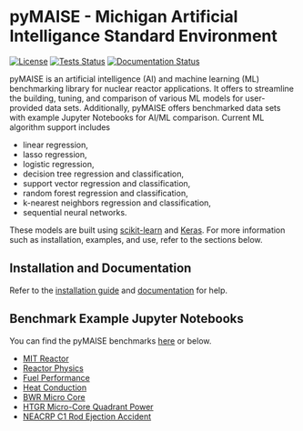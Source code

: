 # pyMAISE - Michigan Artificial Intelligance Standard Environment

[![License](https://img.shields.io/badge/License-Apache_2.0-blue.svg)](https://opensource.org/licenses/Apache-2.0)
[![Tests Status](https://github.com/myerspat/pyMAISE/actions/workflows/test.yml/badge.svg)](https://github.com/myerspat/pyMAISE/actions/workflows)
[![Documentation Status](https://readthedocs.org/projects/pymaise/badge/?version=latest)](https://pymaise.readthedocs.io/en/latest/?badge=latest)

pyMAISE is an artificial intelligence (AI) and machine learning (ML) benchmarking library for nuclear reactor applications. It offers to streamline the building, tuning, and comparison of various ML models for user-provided data sets. Additionally, pyMAISE offers benchmarked data sets with example Jupyter Notebooks for AI/ML comparison. Current ML algorithm support includes

- linear regression,
- lasso regression,
- logistic regression,
- decision tree regression and classification,
- support vector regression and classification,
- random forest regression and classification,
- k-nearest neighbors regression and classification,
- sequential neural networks.

These models are built using [scikit-learn](https://scikit-learn.org/stable/index.html) and [Keras](https://keras.io). For more information such as installation, examples, and use, refer to the sections below.

## Installation and Documentation

Refer to the [installation guide](https://pymaise.readthedocs.io/en/latest/installation.html) and [documentation](https://pymaise.readthedocs.io/en/latest/index.html) for help.

## Benchmark Example Jupyter Notebooks

You can find the pyMAISE benchmarks [here](https://pymaise.readthedocs.io/en/latest/examples/index.html) or below.

- [MIT Reactor](https://nbviewer.org/github/myerspat/pyMAISE/blob/develop/docs/source/examples/mit_reactor.ipynb)
- [Reactor Physics](https://nbviewer.org/github/myerspat/pyMAISE/blob/develop/docs/source/examples/reactor_physics.ipynb)
- [Fuel Performance](https://nbviewer.org/github/myerspat/pyMAISE/blob/develop/docs/source/examples/fuel_performance.ipynb)
- [Heat Conduction](https://nbviewer.org/github/myerspat/pyMAISE/blob/develop/docs/source/examples/heat_conduction.ipynb)
- [BWR Micro Core](https://nbviewer.org/github/myerspat/pyMAISE/blob/develop/docs/source/examples/bwr.ipynb)
- [HTGR Micro-Core Quadrant Power](https://nbviewer.org/github/myerspat/pyMAISE/blob/develop/docs/source/examples/HTGR_microreactor.ipynb)
- [NEACRP C1 Rod Ejection Accident](https://nbviewer.org/github/myerspat/pyMAISE/blob/develop/docs/source/examples/rod_ejection.ipynb)
